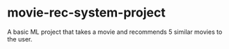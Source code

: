 # movie-rec-system-project
A basic ML project that takes a movie and recommends 5 similar movies to the user. 
